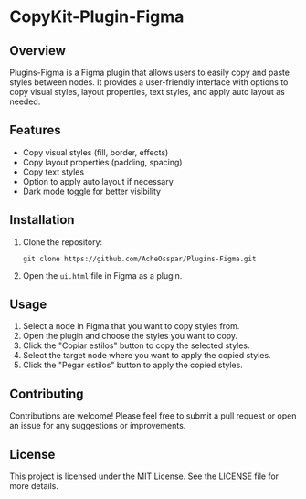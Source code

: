 # CopyKit-Plugin-Figma

## Overview
Plugins-Figma is a Figma plugin that allows users to easily copy and paste styles between nodes. It provides a user-friendly interface with options to copy visual styles, layout properties, text styles, and apply auto layout as needed.

## Features
- Copy visual styles (fill, border, effects)
- Copy layout properties (padding, spacing)
- Copy text styles
- Option to apply auto layout if necessary
- Dark mode toggle for better visibility

## Installation
1. Clone the repository:
   ```
   git clone https://github.com/AcheOsspar/Plugins-Figma.git
   ```
2. Open the `ui.html` file in Figma as a plugin.

## Usage
1. Select a node in Figma that you want to copy styles from.
2. Open the plugin and choose the styles you want to copy.
3. Click the "Copiar estilos" button to copy the selected styles.
4. Select the target node where you want to apply the copied styles.
5. Click the "Pegar estilos" button to apply the copied styles.

## Contributing
Contributions are welcome! Please feel free to submit a pull request or open an issue for any suggestions or improvements.

## License
This project is licensed under the MIT License. See the LICENSE file for more details.
